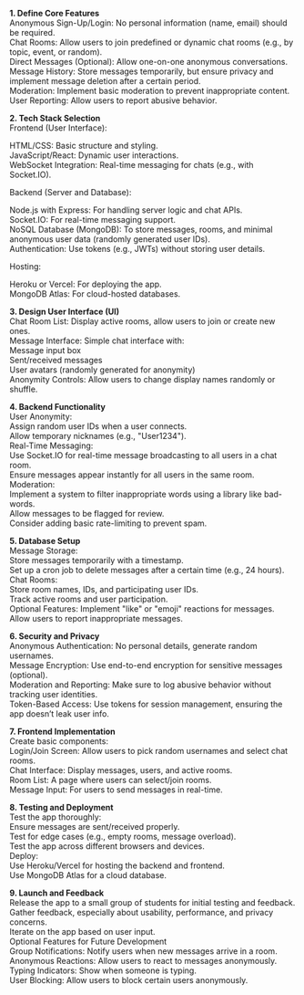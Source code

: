 **1. Define Core Features**<br>
Anonymous Sign-Up/Login: No personal information (name, email) should be required.<br>
Chat Rooms: Allow users to join predefined or dynamic chat rooms (e.g., by topic, event, or random).<br>
Direct Messages (Optional): Allow one-on-one anonymous conversations.<br>
Message History: Store messages temporarily, but ensure privacy and implement message deletion after a certain period.<br>
Moderation: Implement basic moderation to prevent inappropriate content.<br>
User Reporting: Allow users to report abusive behavior.<br>

**2. Tech Stack Selection**<br>
Frontend (User Interface):<br>

HTML/CSS: Basic structure and styling.<br>
JavaScript/React: Dynamic user interactions.<br>
WebSocket Integration: Real-time messaging for chats (e.g., with Socket.IO).<br>

Backend (Server and Database):<br>

Node.js with Express: For handling server logic and chat APIs.<br>
Socket.IO: For real-time messaging support.<br>
NoSQL Database (MongoDB): To store messages, rooms, and minimal anonymous user data (randomly generated user IDs).<br>
Authentication: Use tokens (e.g., JWTs) without storing user details.<br>

Hosting:<br>

Heroku or Vercel: For deploying the app.<br>
MongoDB Atlas: For cloud-hosted databases.<br>

**3. Design User Interface (UI)**<br>
Chat Room List: Display active rooms, allow users to join or create new ones.<br>
Message Interface: Simple chat interface with:<br>
Message input box<br>
Sent/received messages<br>
User avatars (randomly generated for anonymity)<br>
Anonymity Controls: Allow users to change display names randomly or shuffle.<br>

**4. Backend Functionality**<br>
User Anonymity:<br>
Assign random user IDs when a user connects.<br>
Allow temporary nicknames (e.g., "User1234").<br>
Real-Time Messaging:<br>
Use Socket.IO for real-time message broadcasting to all users in a chat room.<br>
Ensure messages appear instantly for all users in the same room.<br>
Moderation:<br>
Implement a system to filter inappropriate words using a library like bad-words.<br>
Allow messages to be flagged for review.<br>
Consider adding basic rate-limiting to prevent spam.<br>

**5. Database Setup**<br>
Message Storage:<br>
Store messages temporarily with a timestamp.<br>
Set up a cron job to delete messages after a certain time (e.g., 24 hours).<br>
Chat Rooms:<br>
Store room names, IDs, and participating user IDs.<br>
Track active rooms and user participation.<br>
Optional Features:
Implement "like" or "emoji" reactions for messages.<br>
Allow users to report inappropriate messages.<br>

**6. Security and Privacy**<br>
Anonymous Authentication: No personal details, generate random usernames.<br>
Message Encryption: Use end-to-end encryption for sensitive messages (optional).<br>
Moderation and Reporting: Make sure to log abusive behavior without tracking user identities.<br>
Token-Based Access: Use tokens for session management, ensuring the app doesn’t leak user info.<br>

**7. Frontend Implementation**<br>
Create basic components:<br>
Login/Join Screen: Allow users to pick random usernames and select chat rooms.<br>
Chat Interface: Display messages, users, and active rooms.<br>
Room List: A page where users can select/join rooms.<br>
Message Input: For users to send messages in real-time.<br>

**8. Testing and Deployment**<br>
Test the app thoroughly:<br>
Ensure messages are sent/received properly.<br>
Test for edge cases (e.g., empty rooms, message overload).<br>
Test the app across different browsers and devices.<br>
Deploy:<br>
Use Heroku/Vercel for hosting the backend and frontend.<br>
Use MongoDB Atlas for a cloud database.<br>

**9. Launch and Feedback**<br>
Release the app to a small group of students for initial testing and feedback.<br>
Gather feedback, especially about usability, performance, and privacy concerns.<br>
Iterate on the app based on user input.<br>
Optional Features for Future Development<br>
Group Notifications: Notify users when new messages arrive in a room.<br>
Anonymous Reactions: Allow users to react to messages anonymously.<br>
Typing Indicators: Show when someone is typing.<br>
User Blocking: Allow users to block certain users anonymously.<br>
